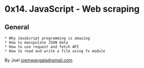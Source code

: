 # 0x14. JavaScript - Web scraping
## General
    * Why JavaScript programming is amazing
    * How to manipulate JSON data
    * How to use request and fetch API
    * How to read and write a file using fs module

By Joel <joemwangala@gmail.com>
